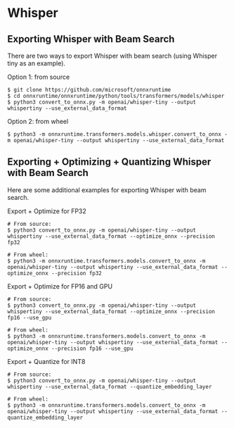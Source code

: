 # Whisper

## Exporting Whisper with Beam Search

There are two ways to export Whisper with beam search (using Whisper tiny as an example).

Option 1: from source
```
$ git clone https://github.com/microsoft/onnxruntime
$ cd onnxruntime/onnxruntime/python/tools/transformers/models/whisper
$ python3 convert_to_onnx.py -m openai/whisper-tiny --output whispertiny --use_external_data_format
```

Option 2: from wheel
```
$ python3 -m onnxruntime.transformers.models.whisper.convert_to_onnx -m openai/whisper-tiny --output whispertiny --use_external_data_format
```

## Exporting + Optimizing + Quantizing Whisper with Beam Search

Here are some additional examples for exporting Whisper with beam search.

Export + Optimize for FP32
```
# From source:
$ python3 convert_to_onnx.py -m openai/whisper-tiny --output whispertiny --use_external_data_format --optimize_onnx --precision fp32

# From wheel:
$ python3 -m onnxruntime.transformers.models.convert_to_onnx -m openai/whisper-tiny --output whispertiny --use_external_data_format --optimize_onnx --precision fp32
```

Export + Optimize for FP16 and GPU
```
# From source:
$ python3 convert_to_onnx.py -m openai/whisper-tiny --output whispertiny --use_external_data_format --optimize_onnx --precision fp16 --use_gpu

# From wheel:
$ python3 -m onnxruntime.transformers.models.convert_to_onnx -m openai/whisper-tiny --output whispertiny --use_external_data_format --optimize_onnx --precision fp16 --use_gpu
```

Export + Quantize for INT8
```
# From source:
$ python3 convert_to_onnx.py -m openai/whisper-tiny --output whispertiny --use_external_data_format --quantize_embedding_layer

# From wheel:
$ python3 -m onnxruntime.transformers.models.convert_to_onnx -m openai/whisper-tiny --output whispertiny --use_external_data_format --quantize_embedding_layer
```
